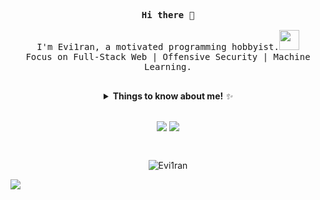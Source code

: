 <p align="center">
  <samp>
    <strong>
      Hi there 👋
    </strong>
    <br><br>
    I'm Evi1ran, a motivated programming hobbyist.<img src="https://media.giphy.com/media/WUlplcMpOCEmTGBtBW/giphy.gif"  width="32" height="32" /><br>
    Focus on Full-Stack Web | Offensive Security | Machine Learning.
    <br><br>
  </samp>
</p>

<details>
  <summary align="center"> <b> Things to know about me! </b> <i>✨</i> </summary>
  
  <br>

---

- 🔭 I’m currently contributing to the organization [hhvm-cn](https://github.com/hhvm-cn)
- 🌱 I’m currently learning fastapi & Golang
- 💬 Please leave your comments [here](https://github.com/Evilran/Evilran/issues)

---

**- Languages and Tools:**  

<div align="center">

  <code><a href="https://github.com/Evilran?tab=repositories&q=&type=&language=go"><img height="20" src="https://img.shields.io/badge/-Go-00ADD8?style=for-the-badge&logo=Go&logoColor=fff" style="vertical-align:top; margin:4px"></a></code>
   <code><a href="https://github.com/Evilran?tab=repositories&q=&type=&language=python"><img height="20" src="https://img.shields.io/badge/-Python-0095D5?style=for-the-badge&logo=Python&logoColor=fff" style="vertical-align:top; margin:4px"></a></code>
  <code><a href="https://github.com/Evilran?tab=repositories&q=&type=&language=python"><img height="20" src="https://img.shields.io/badge/-TensorFlow-FF7F50?style=for-the-badge&logo=tensorflow&logoColor=fff" style="vertical-align:top; margin:4px"></a></code>
   <code><a href="https://github.com/Evilran?tab=repositories&q=&type=&language=python"><img height="20" src="https://img.shields.io/badge/-MongoDB-2E8B57?style=for-the-badge&logo=MongoDB&logoColor=fff" style="vertical-align:top; margin:4px"></a></code>
   <code><a href="https://github.com/Evilran?tab=repositories"><img height="20" src="https://img.shields.io/badge/-Redis-DC143C?style=for-the-badge&logo=Redis&logoColor=fff" style="vertical-align:top; margin:4px"></a></code>
  <code><a href="https://github.com/Evilran?tab=repositories&q=&type=&language=php"><img height="20" src="https://img.shields.io/badge/-PHP-0078DC?style=for-the-badge&logo=PHP&logoColor=fff" style="vertical-align:top; margin:4px"></a></code>
  <code><a href="https://github.com/Evilran?tab=repositories&q=&type=&language=php"><img height="20" src="https://img.shields.io/badge/-Laravel-3776AB?style=for-the-badge&logo=laravel&logoColor=fff" style="vertical-align:top; margin:4px"></a></code>

</div>

---

</details>

<br>

<p align="center">
  <img src="https://github-readme-stats.vercel.app/api?username=Evilran&show_icons=true&theme=algolia&include_all_commits=true&hide=contribs&count_private=true&line_height=32" style="vertical-align:top;">
    <img src="https://github-readme-stats.vercel.app/api/top-langs/?username=Evilran&show_icons=true&theme=algolia&langs_count=3&layout=default&hide_border=false" style="vertical-align:top;">
</p>
<br>
<p align="center"> <img src="https://komarev.com/ghpvc/?username=Evilran&color=blue&label=views" alt="Evi1ran" /> </p>

<img src="https://camo.githubusercontent.com/a2f4a3a45e5ca8ea9ae5253e808c8d13c709cd54/687474703a2f2f72616e646f6a732e636f6d2f696d616765732f62617273536d616c6c2e676966" />
